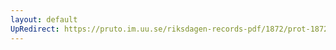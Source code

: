 ```yaml
---
layout: default
UpRedirect: https://pruto.im.uu.se/riksdagen-records-pdf/1872/prot-1872--ak--214/prot-1872--ak--214_017.pdf
---
```

